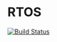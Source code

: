 # RTOS

[![Build Status](https://github.com/bparbhu/RTOS.jl/actions/workflows/CI.yml/badge.svg?branch=master)](https://github.com/bparbhu/RTOS.jl/actions/workflows/CI.yml?query=branch%3Amaster)
